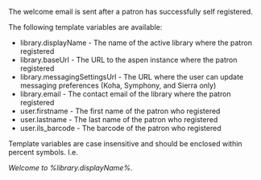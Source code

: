 The welcome email is sent after a patron has successfully self registered.  

The following template variables are available: 
- library.displayName - The name of the active library where the patron registered
- library.baseUrl - The URL to the aspen instance where the patron registered
- library.messagingSettingsUrl - The URL where the user can update messaging preferences (Koha, Symphony, and Sierra only)
- library.email - The contact email of the library where the patron registered
- user.firstname - The first name of the patron who registered
- user.lastname - The last name of the patron who registered
- user.ils_barcode - The barcode of the patron who registered

Template variables are case insensitive and should be enclosed within percent symbols.  I.e. 

  _Welcome to %library.displayName%._